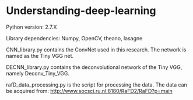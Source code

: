 # Understanding-deep-learning
Python version: 2.7.X

Library dependencies: Numpy, OpenCV, theano, lasagne

CNN_library.py contains the ConvNet used in this research. The network is named as the Tiny VGG net.

DECNN_library.py contains the deconvolutional network of the Tiny VGG, namely Deconv_Tiny_VGG.

rafD_data_processing.py is the script for processing the data. The data can be acquired from: http://www.socsci.ru.nl:8180/RaFD2/RaFD?p=main


